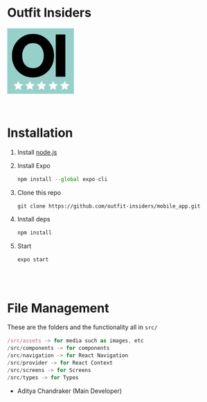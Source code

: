 # Outfit Insiders

![alt text](./assets/images/logo_padding.jpg "logo")

<br />

# Installation

1. Install [node.js](https://nodejs.org/en/)
2. Install Expo

   ```jsx
   npm install --global expo-cli
   ```

3. Clone this repo
   ```
   git clone https://github.com/outfit-insiders/mobile_app.git
   ```  
4. Install deps
   ```jsx
   npm install
   ```

5. Start

   ```jsx
   expo start
   ```

<br />
<br />

# File Management

These are the folders and the functionality all in `src/`

```jsx
/src/assets -> for media such as images, etc
/src/components -> for components
/src/navigation -> for React Navigation
/src/provider -> for React Context
/src/screens -> for Screens
/src/types -> for Types
```

- Aditya Chandraker (Main Developer)
